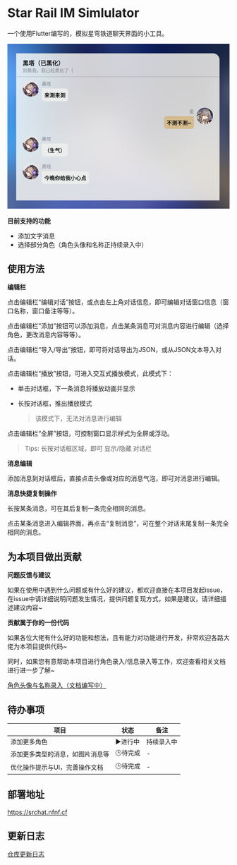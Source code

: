 # Star Rail IM Simlulator

一个使用Flutter编写的，模拟星穹铁道聊天界面的小工具。

![生气的黑塔.png](./docs/imgs/srim_example_herta.png)

**目前支持的功能**

- 添加文字消息
- 选择部分角色（角色头像和名称正持续录入中）

## 使用方法

**编辑栏**

点击编辑栏“编辑对话”按钮，或点击左上角对话信息，即可编辑对话窗口信息（窗口名称，窗口备注等等）。

点击编辑栏“添加”按钮可以添加消息，点击某条消息可对消息内容进行编辑（选择角色，更改消息内容等等）。

点击编辑栏“导入/导出”按钮，即可将对话导出为JSON，或从JSON文本导入对话。

点击编辑栏“播放”按钮，可进入交互式播放模式，此模式下：

- 单击对话框，下一条消息将播放动画并显示
- 长按对话框，推出播放模式
  
  > 该模式下，无法对消息进行编辑

点击编辑栏“全屏”按钮，可控制窗口显示样式为全屏或浮动。

> Tips: 长按对话框区域，即可 显示/隐藏 对话栏

**消息编辑**

添加消息到对话框后，直接点击头像或对应的消息气泡，即可对消息进行编辑。

**消息快捷复制操作**

长按某条消息，可在其后复制一条完全相同的消息。

点击某条消息进入编辑界面，再点击“复制消息”，可在整个对话末尾复制一条完全相同的消息。

## 为本项目做出贡献

**问题反馈与建议**

如果在使用中遇到什么问题或有什么好的建议，都欢迎直接在本项目发起issue，在issue中请详细说明问题发生情况，提供问题复现方式，如果是建议，请详细描述建议内容~

**贡献属于你的一份代码**

如果各位大佬有什么好的功能和想法，且有能力对功能进行开发，非常欢迎各路大佬为本项目提供代码~

同时，如果您有意帮助本项目进行角色录入/信息录入等工作，欢迎查看相关文档进行进一步了解~

[角色头像与名称录入（文档编写中）]()

## 待办事项

| 项目                             | 状态    | 备注       |
| -------------------------------- | ------- | ---------- |
| 添加更多角色                     | ▶️进行中 | 持续录入中 |
| 添加更多类型的消息，如图片消息等 | 🕒待完成 | -          |
| 优化操作提示与UI，完善操作文档   | 🕒待完成 | -          |

## 部署地址

https://srchat.nfnf.cf

## 更新日志

[仓库更新日志](./star_rail_im_simulator/docs/Changelog.md)